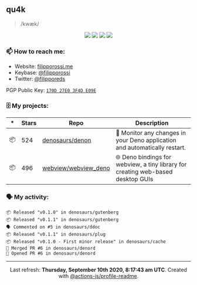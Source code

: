 ## qu4k

> /kwæk/

<p align="center">
  <img src="https://img.shields.io/badge/last%20major%20release-aug.%202000-important" />
  <img src="https://img.shields.io/badge/unminified%20size-6%20feet%206%20inches-informational" />
  <img src="https://img.shields.io/badge/vulnerabilities-high-critical" />
  <img src="https://img.shields.io/badge/code%20quality-A%20for%20effort-success" />
</p>

### 📫 How to reach me:

- Website: [filipporossi.me](https://filipporossi.me/)
- Keybase: [@filipporossi](https://keybase.io/filipporossi)
- Twitter: [@filipporeds](https://keybase.io/filipporeds)

PGP Public Key: [`170D 27E0 3F4D E09E`](https://keybase.io/filipporossi/pgp_keys.asc)

### 🗄 My projects:

|*|Stars|Repo|Description|
|---|---|---|---|
| 📦 | 524 | [denosaurs/denon](https://github.com/denosaurs/denon) | 👀 Monitor any changes in your Deno application and automatically restart. |
| 📦 | 496 | [webview/webview_deno](https://github.com/webview/webview_deno) | 🌐 Deno bindings for webview, a tiny library for creating web-based desktop GUIs |

### 🗣 My activity:

```
📦 Released "v0.1.0" in denosaurs/gutenberg
📦 Released "v0.1.1" in denosaurs/gutenberg
🗣 Commented on #5 in denosaurs/ddoc
📦 Released "v0.1.1" in denosaurs/plug
📦 Released "v0.1.0 - First minor release" in denosaurs/cache
🎉 Merged PR #6 in denosaurs/denord
💪 Opened PR #6 in denosaurs/denord
```

---

<p align="center">Last refresh: <b>Thursday, September 10th 2020, 8:17:43 am UTC</b>. Created with <a href=https://github.com/marketplace/actions/profile-readme>@actions-js/profile-readme</a>.</p>

